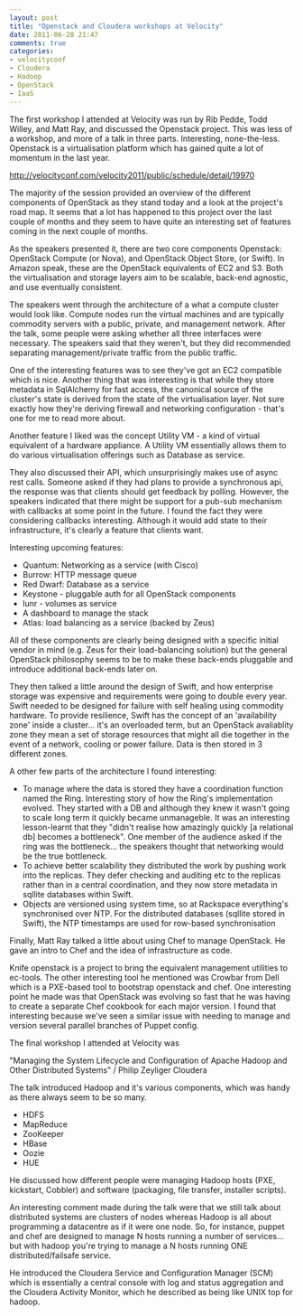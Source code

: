 ```yaml
---
layout: post
title: "Openstack and Cloudera workshops at Velocity"
date: 2011-06-28 21:47
comments: true
categories: 
- velocityconf
- Cloudera
- Hadoop
- OpenStack
- IaaS
---
```


The first workshop I attended at Velocity was run by Rib Pedde, Todd Willey, and Matt Ray, and discussed the Openstack project. This was less of a workshop, and more of a talk in three parts. Interesting, none-the-less. Openstack is a virtualisation platform which has gained quite a lot of momentum in the last year.

http://velocityconf.com/velocity2011/public/schedule/detail/19970

The majority of the session provided an overview of the different components of OpenStack as they stand today and a look at the project's road map. It seems that a lot has happened to this project over the last couple of months and they seem to have quite an interesting set of features coming in the next couple of months.
<!-- more -->

As the speakers presented it, there are two core components Openstack: OpenStack Compute (or Nova), and OpenStack Object Store, (or Swift). In Amazon speak, these are the OpenStack equivalents of EC2 and S3. Both the virtualisation and storage layers aim to be scalable, back-end agnostic, and use eventually consistent.

The speakers went through the architecture of a what a compute cluster would look like. Compute nodes run the virtual machines and are typically commodity servers with a public, private, and management network. After the talk, some people were asking whether all three interfaces were necessary. The speakers said that they weren't, but they did recommended separating management/private traffic from the public traffic.

One of the interesting features was to see they've got an EC2 compatible which is nice. Another thing that was interesting is that while they store metadata in SqlAlchemy for fast access, the canonical source of the cluster's state is derived from the state of the virtualisation layer. Not sure exactly how they're deriving firewall and networking configuration - that's one for me to read more about.

Another feature I liked was the concept Utility VM - a kind of virtual equivalent of a hardware appliance. A Utility VM essentially allows them to do various virtualisation offerings such as Database as service.

They also discussed their API, which unsurprisingly makes use of async rest calls. Someone asked if they had plans to provide a synchronous api, the response was that clients should get feedback by polling. However, the speakers indicated that there might be support for a pub-sub mechanism with callbacks at some point in the future. I found the fact they were considering callbacks interesting. Although it would add state to their infrastructure, it's clearly a feature that clients want.

Interesting upcoming features:

* Quantum: Networking as a service (with Cisco)
* Burrow: HTTP message queue
* Red Dwarf: Database as a service
* Keystone - pluggable auth for all OpenStack components
* lunr - volumes as service
* A dashboard to manage the stack
* Atlas: load balancing as a service (backed by Zeus)

All of these components are clearly being designed with a specific initial vendor in mind (e.g. Zeus for their load-balancing solution) but the general OpenStack philosophy seems to be to make these back-ends pluggable and introduce additional back-ends later on.

They then talked a little around the design of Swift, and how enterprise storage was expensive and requirements were going to double every year. Swift needed to be designed for failure with self healing using commodity hardware. To provide resilience, Swift has the concept of an 'availability zone' inside a cluster... it's an overloaded term, but an OpenStack avaliablity zone they mean a set of storage resources that might all die together in the event of a network, cooling or power failure. Data is then stored in 3 different zones.

A other few parts of the architecture I found interesting:

* To manage where the data is stored they have a coordination function named the Ring. Interesting story of how the Ring's implementation evolved. They started with a DB and although they knew it wasn't going to scale long term it quickly became unmanageble. It was an interesting lesson-learnt that they "didn't realise how amazingly quickly [a relational db] becomes a bottleneck". One member of the audience asked if the ring was the bottleneck... the speakers thought that networking would be the true bottleneck.
* To achieve better scalability they distributed the work by pushing work into the replicas. They defer checking and auditing etc to the replicas rather than in a central coordination, and they now store metadata in sqllite databases within Swift.
* Objects are versioned using system time, so at Rackspace everything's synchronised over NTP. For the distributed databases (sqllite stored in Swift), the NTP timestamps are used for row-based synchronisation

Finally, Matt Ray talked a little about using Chef to manage OpenStack. He gave an intro to Chef and the idea of infrastructure as code.

Knife openstack is a project to bring the equivalent management utilities to ec-tools.
The other interesting tool he mentioned was Crowbar from Dell which is a PXE-based tool to bootstrap openstack and chef.
One interesting point he made was that OpenStack was evolving so fast that he was having to create a separate Chef cookbook for each major version. I found that interesting because we've seen a similar issue with needing to manage and version several parallel branches of Puppet config.

The final workshop I attended at Velocity was

"Managing the System Lifecycle and Configuration of Apache Hadoop and Other Distributed Systems"
/ Philip Zeyliger Cloudera

The talk introduced Hadoop and it's various components, which was handy as there always seem to be so many.

* HDFS
* MapReduce
* ZooKeeper
* HBase
* Oozie
* HUE

He discussed how different people were managing Hadoop hosts (PXE, kickstart, Cobbler) and software (packaging, file transfer, installer scripts).

An interesting comment made during the talk were that we still talk about distributed systems are clusters of nodes whereas Hadoop is all about programming a datacentre as if it were one node. So, for instance, puppet and chef are designed to manage N hosts running a number of services... but with hadoop you're trying to manage a N hosts running ONE distributed/failsafe service.

He introduced the Cloudera Service and Configuration Manager (SCM) which is essentially a central console with log and status aggregation and the Cloudera Activity Monitor, which he described as being like UNIX top for hadoop. 